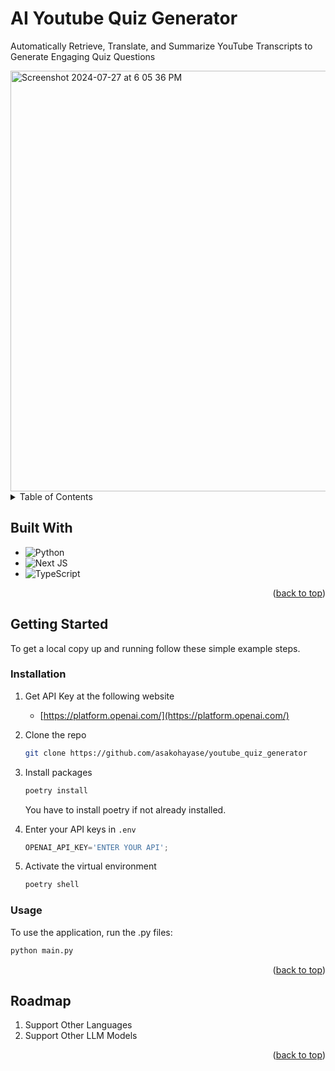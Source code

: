 <a name="readme-top"></a>

<h1>AI Youtube Quiz Generator</h1>

<div align="left">
  <p>
   Automatically Retrieve, Translate, and Summarize YouTube Transcripts to Generate Engaging Quiz Questions
  </p>
  
</div><img width="673" alt="Screenshot 2024-07-27 at 6 05 36 PM" src="https://github.com/user-attachments/assets/1dca0458-2b24-49cf-8b01-5790f91fed10">




<!-- TABLE OF CONTENTS -->
<details>
  <summary>Table of Contents</summary>
  <ol>
    <li><a href="#built-with">Built With</a></li>
    <li><a href="#roadmap">Roadmap</a></li>
    <li><a href="#getting-started">Getting Started</a></li>
  </ol>
</details>


## Built With

* ![Python](https://img.shields.io/badge/python-3670A0?style=for-the-badge&logo=python&logoColor=ffdd54)
* ![Next JS](https://img.shields.io/badge/Next-black?style=for-the-badge&logo=next.js&logoColor=white)
* ![TypeScript](https://img.shields.io/badge/typescript-%23007ACC.svg?style=for-the-badge&logo=typescript&logoColor=white)


<p align="right">(<a href="#readme-top">back to top</a>)</p>


<!-- GETTING STARTED -->
## Getting Started

To get a local copy up and running follow these simple example steps.

### Installation

1. Get API Key at the following website
   * [https://platform.openai.com/](https://platform.openai.com/)
   
2. Clone the repo
   ```sh
   git clone https://github.com/asakohayase/youtube_quiz_generator
   ```
3. Install packages
   ```sh
   poetry install
   ```
   You have to install poetry if not already installed.
   
4. Enter your API keys in `.env`
   ```js
   OPENAI_API_KEY='ENTER YOUR API';
   ```
5. Activate the virtual environment
   ```sh
   poetry shell
   ```

### Usage
To use the application, run the .py files:
   ```sh
   python main.py
   ```

<p align="right">(<a href="#readme-top">back to top</a>)</p>



<!-- ACKNOWLEDGMENTS -->
## Roadmap
 <ol>
    <li>Support Other Languages</li>
    <li>Support Other LLM Models</li>
 </ol>


<p align="right">(<a href="#readme-top">back to top</a>)</p>
